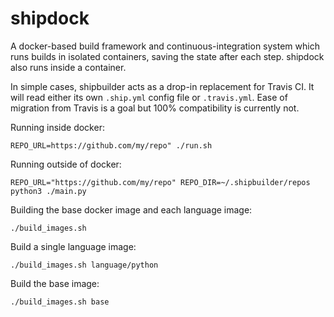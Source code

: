 shipdock
========

A docker-based build framework and continuous-integration system which runs
builds in isolated containers, saving the state after each step.
shipdock also runs inside a container.

In simple cases, shipbuilder acts as a drop-in replacement for Travis CI.
It will read either its own `.ship.yml` config file or `.travis.yml`.
Ease of migration from Travis is a goal but 100% compatibility is currently
not.

Running inside docker:

    REPO_URL=https://github.com/my/repo" ./run.sh

Running outside of docker:

    REPO_URL="https://github.com/my/repo" REPO_DIR=~/.shipbuilder/repos python3 ./main.py

Building the base docker image and each language image:

    ./build_images.sh

Build a single language image:

    ./build_images.sh language/python

Build the base image:

    ./build_images.sh base

